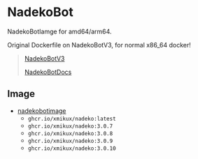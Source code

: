 # NadekoBot

NadekoBotIamge for amd64/arm64.

Original Dockerfile on NadekoBotV3, for normal x86_64 docker!

> [NadekoBotV3](https://gitlab.com/Kwoth/nadekobot/-/tree/v3)
>
> [NadekoBotDocs](https://nadekobot.readthedocs.io/en/v3/guides/docker-guide/)

## Image

* [nadekobotimage](https://github.com/xMikux/Miku-Collection/tree/main/NadekoBot/ARMImage)
  * `ghcr.io/xmikux/nadeko:latest`
  * `ghcr.io/xmikux/nadeko:3.0.7`
  * `ghcr.io/xmikux/nadeko:3.0.8`
  * `ghcr.io/xmikux/nadeko:3.0.9`
  * `ghcr.io/xmikux/nadeko:3.0.10`
